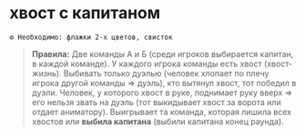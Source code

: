 # хвост с капитаном
```
⚙ Необходимо: флажки 2-х цветов, свисток
```
> **Правила:** Две команды А и Б (среди игроков выбирается капитан, в каждой команде). У каждого игрока команды есть хвост (хвост-жизнь). Выбивать только дуэлью (человек хлопает по плечу игрока другой команды => дуэль), кто вытянул хвост, тот победил в дуэли. Человек, у которого хвост в руке, поднимает руку вверх => его нельзя звать на дуэль (тот выкидывает хвост за ворота или отдает аниматору). Выигрывает та команда, которая лишила всех хвостов или **выбила капитана** (выбили капитана конец раунда).